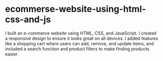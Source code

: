 # ecommerse-website-using-html-css-and-js
I built an e-commerce website using HTML, CSS, and JavaScript. I created a responsive design to ensure it looks great on all devices. I added features like a shopping cart where users can add, remove, and update items, and included a search function and product filters to make finding products easier.
